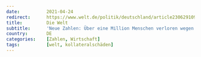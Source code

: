 ```yaml
---
date:          2021-04-24
redirect:      https://www.welt.de/politik/deutschland/article230629109/Neue-Zahlen-Ueber-eine-Million-Menschen-verloren-wegen-Corona-den-Job.html
title:         Die Welt
subtitle:      'Neue Zahlen: Über eine Million Menschen verloren wegen Corona den Job'
country:       DE
categories:    [Zahlen, Wirtschaft]
tags:          [welt, kollateralschäden]
---
```

